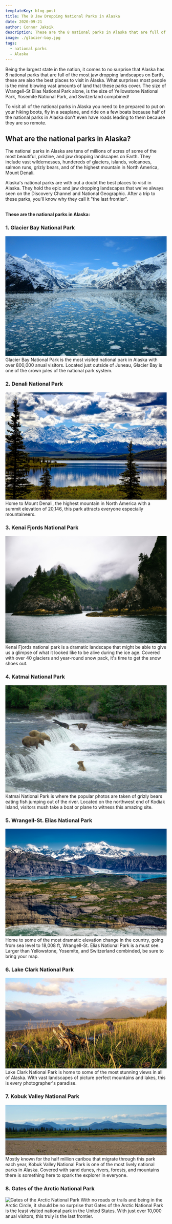 ```yaml
---
templateKey: blog-post
title: The 8 Jaw Dropping National Parks in Alaska
date: 2020-09-21
author: Connor Jaksik
description: These are the 8 national parks in Alaska that are full of jaw dropping natural beauty.
image: ./glacier-bay.jpg
tags:
  - national parks
  - Alaska
---
```

Being the largest state in the nation, it comes to no surprise that Alaska has 8 national parks that are full of the most jaw dropping landscapes on Earth, these are also the best places to visit in Alaska. What surprises most people is the mind blowing vast amounts of land that these parks cover. The size of Wrangell-St Elias National Park alone, is the size of Yellowstone National Park, Yosemite National Park, and Switzerland compbined! 

To visit all of the national parks in Alaska you need to be prepared to put on your hiking boots, fly in a seaplane, and ride on a few boats because half of the national parks in Alaska don't even have roads leading to them because they are so remote.

## What are the national parks in Alaska?
The national parks in Alaska are tens of millions of acres of some of the most beautiful, pristine, and jaw dropping landscapes on Earth. They include vast wildernesses, hundereds of glaciers, islands, volcanoes, salmon runs, grizly bears, and of the highest mountain in North America, Mount Denali.

Alaska's national parks are with out a doubt the best places to visit in Alaska. They hold the epic and jaw dropping landscapes that we've always seen on the Discovery Channel and National Geographic. After a trip to these parks, you'll know why they call it "the last frontier".

\
**These are the national parks in Alaska:**

### 1. Glacier Bay National Park
![Glacier Bay National Park](./glacier-bay.jpg)
Glacier Bay National Park is the most visited national park in Alaska with over 800,000 anual visitors. Located just outside of Juneau, Glacier Bay is one of the crown jules of the national park system.

### 2. Denali National Park
![Denali National Park](./denali.jpg)
Home to Mount Denali, the highest mountain in North America with a summit elevation of 20,146, this park attracts everyone especially mountaineers.

### 3. Kenai Fjords National Park
![Kenai Fjords National Park](./kenai-fjords.jpg)
Kenai Fjords national park is a dramatic landscape that might be able to give us a glimpse of what it looked like to be alive during the ice age. Covered with over 40 glaciers and year-round snow pack, it's time to get the snow shoes out.

### 4. Katmai National Park
![Katmai National Park](./katmai.jpg)
Katmai National Park is where the popular photos are taken of grizly bears eating fish jumping out of the river. Located on the northwest end of Kodiak Island, visitors mush take a boat or plane to witness this amazing site.

### 5. Wrangell-St. Elias National Park
![Wrangell-St. Elias National Park](./wrangell-st-elias.jpg)
Home to some of the most dramatic elevation change in the country, going from sea level to 18,008 ft, Wrangell-St. Elias National Park is a must see. Larger than Yellowstone, Yosemite, and Switzerland combinded, be sure to bring your map.

### 6. Lake Clark National Park
![Lake Clark National Park](./lake-clark.jpg)
Lake Clark National Park is home to some of the most stunning views in all of Alaska. With vast landscapes of picture perfect mountains and lakes, this is every photographer's paradise.

### 7. Kobuk Valley National Park
![Kobuk Valley National Park](./kobuk-valley.jpg)
Mostly known for the half million caribou that migrate through this park each year, Kobuk Valley National Park is one of the most lively national parks in Alaska. Covered with sand dunes, rivers, forests, and mountains there is something here to spark the explorer in everyone.

### 8. Gates of the Arctic National Park
![Gates of the Arctic National Park](./arctic-gates.jpg)
With no roads or trails and being in the Arctic Circle, it should be no surprise that Gates of the Arctic National Park is the least visited national park in the United States. With just over 10,000 anual visitors, this truly is the last frontier.